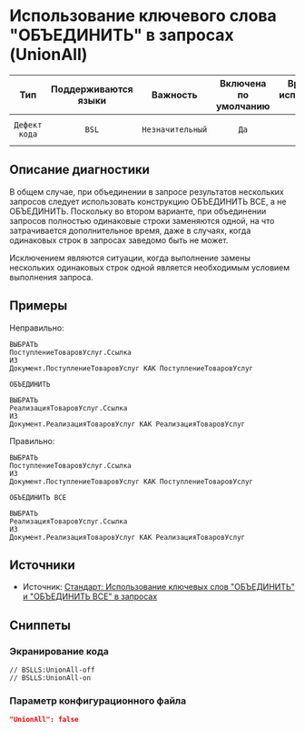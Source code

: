 # Использование ключевого слова "ОБЪЕДИНИТЬ" в запросах (UnionAll)

 Тип | Поддерживаются<br>языки | Важность | Включена<br>по умолчанию | Время на<br>исправление (мин) | Тэги 
 :-: | :-: | :-: | :-: | :-: | :-: 
 `Дефект кода` | `BSL` | `Незначительный` | `Да` | `5` | `standard`<br>`sql`<br>`performance` 

<!-- Блоки выше заполняются автоматически, не трогать -->
## Описание диагностики
В общем случае, при объединении в запросе результатов нескольких запросов следует использовать конструкцию ОБЪЕДИНИТЬ ВСЕ,
а не ОБЪЕДИНИТЬ. Поскольку во втором варианте, при объединении запросов полностью одинаковые строки заменяются одной,
на что затрачивается дополнительное время, даже в случаях, когда одинаковых строк в запросах заведомо быть не может.

Исключением являются ситуации, когда выполнение замены нескольких одинаковых строк одной является необходимым условием
выполнения запроса.

## Примеры

Неправильно:
```bsl
ВЫБРАТЬ
ПоступлениеТоваровУслуг.Ссылка
ИЗ
Документ.ПоступлениеТоваровУслуг КАК ПоступлениеТоваровУслуг

ОБЪЕДИНИТЬ

ВЫБРАТЬ
РеализацияТоваровУслуг.Ссылка
ИЗ
Документ.РеализацияТоваровУслуг КАК РеализацияТоваровУслуг
```

Правильно:

```bsl
ВЫБРАТЬ
ПоступлениеТоваровУслуг.Ссылка
ИЗ
Документ.ПоступлениеТоваровУслуг КАК ПоступлениеТоваровУслуг

ОБЪЕДИНИТЬ ВСЕ

ВЫБРАТЬ
РеализацияТоваровУслуг.Ссылка
ИЗ
Документ.РеализацияТоваровУслуг КАК РеализацияТоваровУслуг
```

## Источники
* Источник: [Стандарт: Использование ключевых слов "ОБЪЕДИНИТЬ" и "ОБЪЕДИНИТЬ ВСЕ" в запросах](https://its.1c.ru/db/v8std#content:434:hdoc)

## Сниппеты

<!-- Блоки ниже заполняются автоматически, не трогать -->
### Экранирование кода

```bsl
// BSLLS:UnionAll-off
// BSLLS:UnionAll-on
```

### Параметр конфигурационного файла

```json
"UnionAll": false
```
